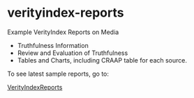 # verityindex-reports
Example VerityIndex Reports on Media
- Truthfulness Information
- Review and Evaluation of Truthfulness
- Tables and Charts, including CRAAP table for each source.

To see latest sample reports, go to:

[VerityIndexReports](https://hotchilianalytics.github.io/verityindex-reports/)